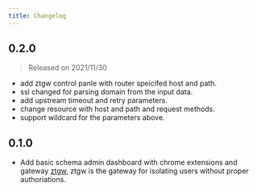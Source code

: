 ```yaml
---
title: Changelog
---
```


## 0.2.0
> Released on 2021/11/30
- add ztgw control panle with router speicifed host and path.
- ssl changed for parsing domain from the input data.
- add upstream timeout and retry parameters.
- change resource with host and path and request methods.
- support wildcard for the parameters above.

## 0.1.0
- Add basic schema admin dashboard with chrome extensions and gateway [ztgw](https://github.com/jixindatech/ztgw), 
  ztgw is the gateway for isolating users without proper authoriations.
